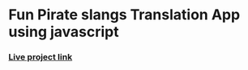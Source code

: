 # Fun Pirate slangs Translation App using javascript

### [Live project link](https://piratetalks.netlify.app/)


